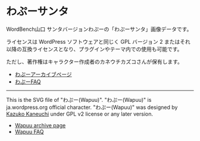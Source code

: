わぷーサンタ
=====

WordBench山口 サンタバージョンわぷーの「わぷーサンタ」画像データです。

ライセンスは WordPress ソフトウェアと同じく GPL バージョン 2 またはそれ以降の互換ライセンスとなり、プラグインやテーマ内での使用も可能です。

ただし、著作権はキャラクター作成者のカネウチカズコさんが保有します。

- [わぷーアーカイブページ](http://jawordpressorg.github.io/wapuu/)
- [わぷーFAQ](http://jawordpressorg.github.io/wapuu/faq.html)

------

This is the SVG file of "わぷー(Wapuu)".
"わぷー(Wapuu)" is ja.wordpress.org official character.
"わぷー(Wapuu)" was designed by [Kazuko Kaneuchi](http://blog.cgfm.jp/mutsuki/) under GPL v2 license or any later version.

- [Wapuu archive page](http://jawordpressorg.github.io/wapuu/)
- [Wapuu FAQ](http://jawordpressorg.github.io/wapuu/faq_en.html)
